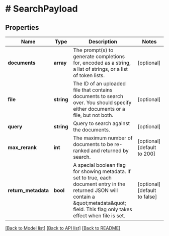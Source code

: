 # # SearchPayload

## Properties

Name | Type | Description | Notes
------------ | ------------- | ------------- | -------------
**documents** | **array** | The prompt(s) to generate completions for, encoded as a string, a list of strings, or a list of token lists. | [optional]
**file** | **string** | The ID of an uploaded file that contains documents to search over. You should specify either documents or a file, but not both. | [optional]
**query** | **string** | Query to search against the documents. | [optional]
**max_rerank** | **int** | The maximum number of documents to be re-ranked and returned by search. | [optional] [default to 200]
**return_metadata** | **bool** | A special boolean flag for showing metadata. If set to true, each document entry in the returned JSON will contain a \&quot;metadata\&quot; field. This flag only takes effect when file is set. | [optional] [default to false]

[[Back to Model list]](../../README.md#models) [[Back to API list]](../../README.md#endpoints) [[Back to README]](../../README.md)
